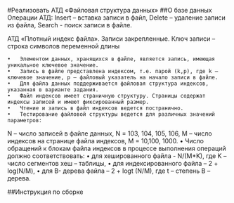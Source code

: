 #Реализовать АТД «Файловая структура данных»
##О базе данных
Операции АТД:
Insert – вставка записи в файл,
Delete – удаление записи из файла,
Search - поиск записи в файле.

АТД «Плотный индекс файла». Записи закрепленные. Ключ записи – строка символов переменной длины

	•	Элементом данных, хранящихся в файле, является запись, имеющая уникальное ключевое значение.
	•	Запись в файле представлена индексом, т.е. парой (k,p), где k – ключевое значение, p – файловый указатель на начало записи в файле.
	•	Для файла данных поддерживается файловая структура индексов, указанная в варианте задания.
	•	Файл индексов имеет страничную структуру. Страницы содержат индексы записей и имеют фиксированный размер.
	•	Чтение и запись в файл индексов ведется постранично.
	•	Тестирование файловой структуры ведется для различных значений параметров:
N – число записей в файле данных, N = 103, 104, 105, 106,
M – число индексов на странице файла индексов, M = 10,100, 1000.
	•	Число обращений к блокам файла индексов в процессе выполнения операций должно соответствовать:
	•	для хешированного файла  - N/(M*K), где K – число сегментов хеш – таблицы,
	•	для индексированного файла – 2 + log(N/M),
	•	для B- дерева файла – 2 + logt (N/M), где t – степень В – дерева.


##Инструкция по сборке